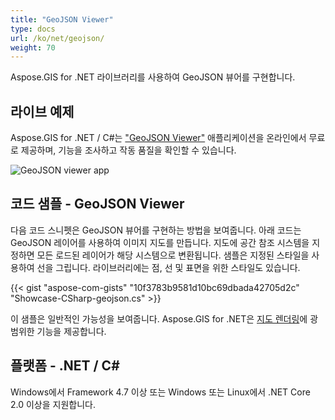 ```yaml
---
title: "GeoJSON Viewer"
type: docs
url: /ko/net/geojson/
weight: 70
---
```


Aspose.GIS for .NET 라이브러리를 사용하여 GeoJSON 뷰어를 구현합니다.

## **라이브 예제**

Aspose.GIS for .NET / C#는 ["GeoJSON Viewer"](https://products.aspose.app/gis/viewer/geojson) 애플리케이션을 온라인에서 무료로 제공하며, 기능을 조사하고 작동 품질을 확인할 수 있습니다.

![GeoJSON viewer app](viewer.png)

## **코드 샘플 - GeoJSON Viewer**

다음 코드 스니펫은 GeoJSON 뷰어를 구현하는 방법을 보여줍니다. 아래 코드는 GeoJSON 레이어를 사용하여 이미지 지도를 만듭니다. 지도에 공간 참조 시스템을 지정하면 모든 로드된 레이어가 해당 시스템으로 변환됩니다.
샘플은 지정된 스타일을 사용하여 선을 그립니다. 라이브러리에는 점, 선 및 표면을 위한 스타일도 있습니다.

{{< gist "aspose-com-gists" "10f3783b9581d10bc69dbada42705d2c" "Showcase-CSharp-geojson.cs" >}}

이 샘플은 일반적인 가능성을 보여줍니다. Aspose.GIS for .NET은 [지도 렌더링](https://docs.aspose.com/gis/net/map-rendering/)에 광범위한 기능을 제공합니다.

## **플랫폼 - .NET / C#**

Windows에서 Framework 4.7 이상 또는 Windows 또는 Linux에서 .NET Core 2.0 이상을 지원합니다.
